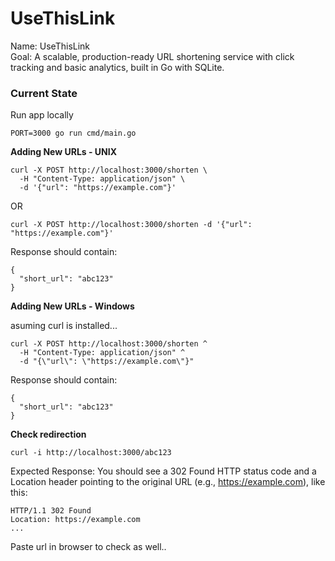 # UseThisLink

Name: UseThisLink <br>
Goal: A scalable, production-ready URL shortening service with click tracking and basic analytics, built in Go with SQLite.



### Current State

Run app locally

```
PORT=3000 go run cmd/main.go
```


**Adding New URLs - UNIX**

```
curl -X POST http://localhost:3000/shorten \
  -H "Content-Type: application/json" \
  -d '{"url": "https://example.com"}'
```

OR

```
curl -X POST http://localhost:3000/shorten -d '{"url": "https://example.com"}' 
```

Response should contain:

```
{
  "short_url": "abc123"
}
```


**Adding New URLs - Windows**

asuming curl is installed...

```
curl -X POST http://localhost:3000/shorten ^
  -H "Content-Type: application/json" ^
  -d "{\"url\": \"https://example.com\"}"
```

Response should contain:

```
{
  "short_url": "abc123"
}
```

**Check redirection**

```
curl -i http://localhost:3000/abc123
```

Expected Response:
You should see a 302 Found HTTP status code and a Location header pointing to the original URL (e.g., https://example.com), like this:

```
HTTP/1.1 302 Found
Location: https://example.com
...
```

Paste url in browser to check as well..